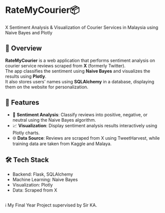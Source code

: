 # RateMyCourier📦
X Sentiment Analysis & Visualization of Courier Services in Malaysia using Naive Bayes and Plotly

## 📝 Overview
**RateMyCourier** is a web application that performs sentiment analysis on courier service reviews scraped from **X** (formerly Twitter).  
The app classifies the sentiment using **Naive Bayes** and visualizes the results using **Plotly**.  
It also stores users' names using **SQLAlchemy** in a database, displaying them on the website for personalization.

## 🚀 Features
- 🧠 **Sentiment Analysis**: Classify reviews into positive, negative, or neutral using the Naive Bayes algorithm.
- 📈 **Visualization**: Display sentiment analysis results interactively using Plotly charts.
- 🌐 **Data Source**: Reviews are scraped from X using TweetHarvest, while training data are taken from Kaggle and Malaya.

## 🛠️ Tech Stack
- Backend: Flask, SQLAlchemy
- Machine Learning: Naive Bayes
- Visualization: Plotly
- Data: Scraped from X

##
ℹ️ My Final Year Project supervised by Sir KA.
